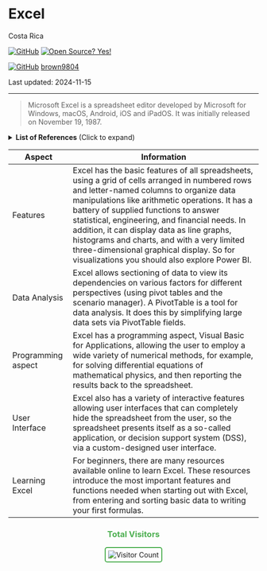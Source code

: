 # Excel 

Costa Rica

[![GitHub](https://badgen.net/badge/icon/github?icon=github&label)](https://github.com) [![Open Source? Yes!](https://badgen.net/badge/Open%20Source%20%3F/Yes%21/blue?icon=github)](https://github.com/Naereen/badges/)

[![GitHub](https://img.shields.io/badge/--181717?logo=github&logoColor=ffffff)](https://github.com/)
[brown9804](https://github.com/brown9804)

Last updated: 2024-11-15

----------

> Microsoft Excel is a spreadsheet editor developed by Microsoft for Windows, macOS, Android, iOS and iPadOS. It was initially released on November 19, 1987.

<details>
<summary><b>List of References</b> (Click to expand)</summary>

- [Excel: Avoiding Common Mistakes (Office 365/Excel 2019)](https://www.linkedin.com/learning/excel-avoiding-common-mistakes-office-365-excel-2019/optimize-your-excel-skills?u=2095204)

</details>

| Aspect | Information | 
| -------- | -------- | 
| Features | Excel has the basic features of all spreadsheets, using a grid of cells arranged in numbered rows and letter-named columns to organize data manipulations like arithmetic operations. It has a battery of supplied functions to answer statistical, engineering, and financial needs. In addition, it can display data as line graphs, histograms and charts, and with a very limited three-dimensional graphical display. So for visualizations you should also explore Power BI. | 
| Data Analysis | Excel allows sectioning of data to view its dependencies on various factors for different perspectives (using pivot tables and the scenario manager). A PivotTable is a tool for data analysis. It does this by simplifying large data sets via PivotTable fields. | 
| Programming aspect | Excel has a programming aspect, Visual Basic for Applications, allowing the user to employ a wide variety of numerical methods, for example, for solving differential equations of mathematical physics, and then reporting the results back to the spreadsheet. | 
| User Interface | Excel also has a variety of interactive features allowing user interfaces that can completely hide the spreadsheet from the user, so the spreadsheet presents itself as a so-called application, or decision support system (DSS), via a custom-designed user interface. | 
| Learning Excel | For beginners, there are many resources available online to learn Excel. These resources introduce the most important features and functions needed when starting out with Excel, from entering and sorting basic data to writing your first formulas. | 

<div align="center">
  <h3 style="color: #4CAF50;">Total Visitors</h3>
  <img src="https://profile-counter.glitch.me/brown9804/count.svg" alt="Visitor Count" style="border: 2px solid #4CAF50; border-radius: 5px; padding: 5px;"/>
</div>
